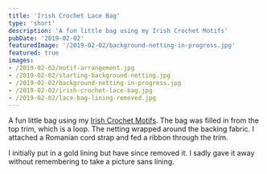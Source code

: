 ```yaml
---
title: 'Irish Crochet Lace Bag'
type: 'short'
description: 'A fun little bag using my Irish Crochet Motifs'
pubDate: '2019-02-02'
featuredImage: '/2019-02-02/background-netting-in-progress.jpg'
featured: true
images:
- /2019-02-02/motif-arrangement.jpg
- /2019-02-02/starting-background-netting.jpg
- /2019-02-02/background-netting-in-progress.jpg
- /2019-02-02/irish-crochet-lace-bag.jpg
- /2019-02-02/lace-bag-lining-removed.jpg
---
```

A fun little bag using my [Irish Crochet Motifs](/blog/irish-crochet-motifs).
The bag was filled in from the top trim, which is a loop. The netting wrapped 
around the backing fabric. I attached a Romanian cord strap and fed a ribbon through
the trim. 

I initially put in a gold lining but have since removed it. I sadly gave it
away without remembering to take a picture sans lining. 



